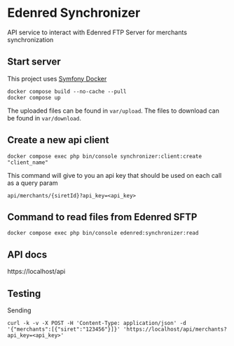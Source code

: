 # Edenred Synchronizer

API service to interact with Edenred FTP Server for merchants synchronization

## Start server

This project uses [Symfony Docker](https://github.com/dunglas/symfony-docker)

```shellsession
docker compose build --no-cache --pull
docker compose up
```

The uploaded files can be found in `var/upload`.
The files to download can be found in `var/download`.

## Create a new api client

```shellsession
docker compose exec php bin/console synchronizer:client:create "client_name"
```

This command will give to you an api key that should be used on each call as a query param

```
api/merchants/{siretId}?api_key=<api_key>
```

## Command to read files from Edenred SFTP

```shellsession
docker compose exec php bin/console edenred:synchronizer:read
```

## API docs

https://localhost/api

## Testing

Sending

```shellsession
curl -k -v -X POST -H 'Content-Type: application/json' -d '{"merchants":[{"siret":"123456"}]}' 'https://localhost/api/merchants?api_key=<api_key>'
```
